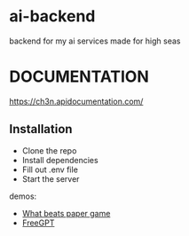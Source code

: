 # ai-backend

backend for my ai services made for high seas

# DOCUMENTATION
https://ch3n.apidocumentation.com/

## Installation

- Clone the repo
- Install dependencies
- Fill out .env file
- Start the server

demos:

- [What beats paper game](https://whatbeatspaper.ch3n.cc)
- [FreeGPT](https://ai.ch3n.cc)
